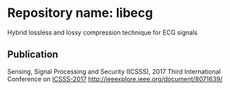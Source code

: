 # Repository name: libecg
Hybrid lossless and lossy compression technique for ECG signals

## Publication
Sensing, Signal Processing and Security (ICSSS), 2017 Third International Conference on
[ICSSS-2017](http://ieeexplore.ieee.org/document/8071639/) <http://ieeexplore.ieee.org/document/8071639/>
